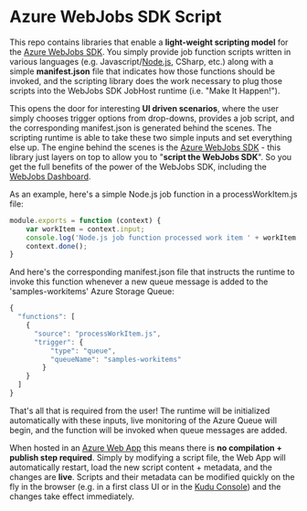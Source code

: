 ﻿Azure WebJobs SDK Script
===
This repo contains libraries that enable a **light-weight scripting model** for the [Azure WebJobs SDK](http://github.com/Azure/azure-webjobs-sdk). You simply provide job function scripts written in various languages (e.g. Javascript/[Node.js](http://nodejs.org), CSharp, etc.) along with a simple **manifest.json** file that indicates how those functions should be invoked, and the scripting library does the work necessary to plug those scripts into the WebJobs SDK JobHost runtime (i.e. "Make It Happen!").

This opens the door for interesting **UI driven scenarios**, where the user simply chooses trigger options from drop-downs, provides a job script, and the corresponding manifest.json is generated behind the scenes. The scripting runtime is able to take these two simple inputs and set everything else up. The engine behind the scenes is the [Azure WebJobs SDK](https://github.com/Azure/azure-webjobs-sdk) - this library just layers on top to allow you to "**script the WebJobs SDK**". So you get the full benefits of the power of the WebJobs SDK, including the [WebJobs Dashboard](http://azure.microsoft.com/en-us/documentation/videos/azure-webjobs-dashboard-site-extension/). 

As an example, here's a simple Node.js job function in a processWorkItem.js file:

```javascript
module.exports = function (context) {
    var workItem = context.input;
    console.log('Node.js job function processed work item ' + workItem.ID);
    context.done();
}
```

And here's the corresponding manifest.json file that instructs the runtime to invoke this function whenever a new queue message is added to the 'samples-workitems' Azure Storage Queue:

```javascript
{
  "functions": [
    {
      "source": "processWorkItem.js",
      "trigger": {
          "type": "queue",
          "queueName": "samples-workitems"
        }
    }
  ]
}
```
That's all that is required from the user! The runtime will be initialized automatically with these inputs, live monitoring of the Azure Queue will begin, and the function will be invoked when queue messages are added.

When hosted in an [Azure Web App](http://azure.microsoft.com/en-us/services/app-service/web/) this means there is **no compilation + publish step required**. Simply by modifying a script file, the Web App will automatically restart, load the new script content + metadata, and the changes are **live**. Scripts and their metadata can be modified quickly on the fly in the browser (e.g. in a first class UI or in the [Kudu Console](http://github.com/projectkudu/kudu/wiki/Kudu-console)) and the changes take effect immediately.
